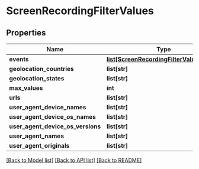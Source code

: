 # ScreenRecordingFilterValues

## Properties
Name | Type | Description | Notes
------------ | ------------- | ------------- | -------------
**events** | [**list[ScreenRecordingFilterValuesEvent]**](ScreenRecordingFilterValuesEvent.md) |  | [optional] 
**geolocation_countries** | **list[str]** |  | [optional] 
**geolocation_states** | **list[str]** |  | [optional] 
**max_values** | **int** |  | [optional] 
**urls** | **list[str]** |  | [optional] 
**user_agent_device_names** | **list[str]** |  | [optional] 
**user_agent_device_os_names** | **list[str]** |  | [optional] 
**user_agent_device_os_versions** | **list[str]** |  | [optional] 
**user_agent_names** | **list[str]** |  | [optional] 
**user_agent_originals** | **list[str]** |  | [optional] 

[[Back to Model list]](../README.md#documentation-for-models) [[Back to API list]](../README.md#documentation-for-api-endpoints) [[Back to README]](../README.md)


